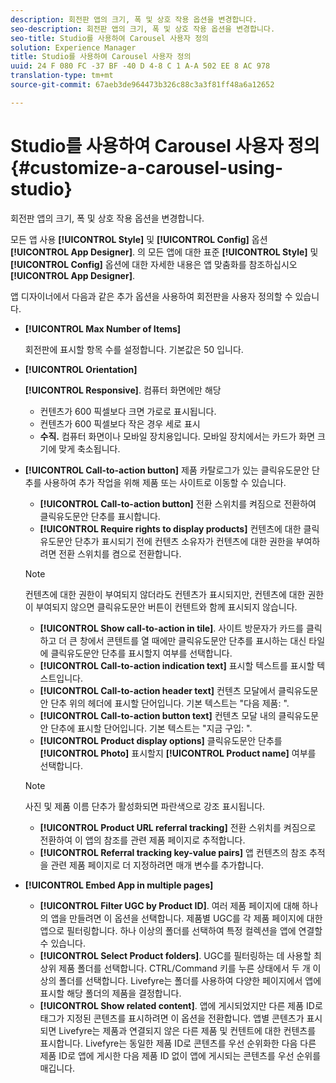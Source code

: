 ```yaml
---
description: 회전판 앱의 크기, 폭 및 상호 작용 옵션을 변경합니다.
seo-description: 회전판 앱의 크기, 폭 및 상호 작용 옵션을 변경합니다.
seo-title: Studio를 사용하여 Carousel 사용자 정의
solution: Experience Manager
title: Studio를 사용하여 Carousel 사용자 정의
uuid: 24 F 080 FC -37 BF -40 D 4-8 C 1 A-A 502 EE 8 AC 978
translation-type: tm+mt
source-git-commit: 67aeb3de964473b326c88c3a3f81ff48a6a12652

---
```



# Studio를 사용하여 Carousel 사용자 정의{#customize-a-carousel-using-studio}

회전판 앱의 크기, 폭 및 상호 작용 옵션을 변경합니다.

모든 앱 사용 **[!UICONTROL Style]** 및 **[!UICONTROL Config]** 옵션 **[!UICONTROL App Designer]**. 의 모든 앱에 대한 표준 **[!UICONTROL Style]** 및 **[!UICONTROL Config]** 옵션에 대한 자세한 내용은 앱 맞춤화를 참조하십시오 **[!UICONTROL App Designer]**.

앱 디자이너에서 다음과 같은 추가 옵션을 사용하여 회전판을 사용자 정의할 수 있습니다.

* **[!UICONTROL Max Number of Items]**

   회전판에 표시할 항목 수를 설정합니다. 기본값은 50 입니다.

* **[!UICONTROL Orientation]**

   **[!UICONTROL Responsive]**. 컴퓨터 화면에만 해당

   * 컨텐츠가 600 픽셀보다 크면 가로로 표시됩니다.
   * 컨텐츠가 600 픽셀보다 작은 경우 세로 표시
   * **수직.** 컴퓨터 화면이나 모바일 장치용입니다. 모바일 장치에서는 카드가 화면 크기에 맞게 축소됩니다.

* **[!UICONTROL Call-to-action button]** 제품 카탈로그가 있는 클릭유도문안 단추를 사용하여 추가 작업을 위해 제품 또는 사이트로 이동할 수 있습니다.

   * **[!UICONTROL Call-to-action button]** 전환 스위치를 켜짐으로 전환하여 클릭유도문안 단추를 표시합니다.
   * **[!UICONTROL Require rights to display products]** 컨텐츠에 대한 클릭유도문안 단추가 표시되기 전에 컨텐츠 소유자가 컨텐츠에 대한 권한을 부여하려면 전환 스위치를 켬으로 전환합니다.
   >[!NOTE]
   >
   >컨텐츠에 대한 권한이 부여되지 않더라도 컨텐츠가 표시되지만, 컨텐츠에 대한 권한이 부여되지 않으면 클릭유도문안 버튼이 컨텐트와 함께 표시되지 않습니다.

   * **[!UICONTROL Show call-to-action in tile]**. 사이트 방문자가 카드를 클릭하고 더 큰 창에서 콘텐트를 열 때에만 클릭유도문안 단추를 표시하는 대신 타일에 클릭유도문안 단추를 표시할지 여부를 선택합니다.
   * **[!UICONTROL Call-to-action indication text]** 표시할 텍스트를 표시할 텍스트입니다.
   * **[!UICONTROL Call-to-action header text]** 컨텐츠 모달에서 클릭유도문안 단추 위의 헤더에 표시할 단어입니다. 기본 텍스트는 "다음 제품: ".
   * **[!UICONTROL Call-to-action button text]** 컨텐츠 모달 내의 클릭유도문안 단추에 표시할 단어입니다. 기본 텍스트는 "지금 구입: ".
   * **[!UICONTROL Product display options]** 클릭유도문안 단추를 **[!UICONTROL Photo]** 표시할지 **[!UICONTROL Product name]** 여부를 선택합니다.
   >[!NOTE]
   >
   >사진 및 제품 이름 단추가 활성화되면 파란색으로 강조 표시됩니다.

   * **[!UICONTROL Product URL referral tracking]** 전환 스위치를 켜짐으로 전환하여 이 앱의 참조를 관련 제품 페이지로 추적합니다.
   * **[!UICONTROL Referral tracking key-value pairs]** 앱 컨텐츠의 참조 추적을 관련 제품 페이지로 더 지정하려면 매개 변수를 추가합니다.



* **[!UICONTROL Embed App in multiple pages]**

   * **[!UICONTROL Filter UGC by Product ID]**. 여러 제품 페이지에 대해 하나의 앱을 만들려면 이 옵션을 선택합니다. 제품별 UGC를 각 제품 페이지에 대한 앱으로 필터링합니다. 하나 이상의 폴더를 선택하여 특정 컬렉션을 앱에 연결할 수 있습니다.
   * **[!UICONTROL Select Product folders]**. UGC를 필터링하는 데 사용할 최상위 제품 폴더를 선택합니다. CTRL/Command 키를 누른 상태에서 두 개 이상의 폴더를 선택합니다. Livefyre는 폴더를 사용하여 다양한 페이지에서 앱에 표시할 해당 폴더의 제품을 결정합니다.
   * **[!UICONTROL Show related content]**. 앱에 게시되었지만 다른 제품 ID로 태그가 지정된 콘텐츠를 표시하려면 이 옵션을 전환합니다. 앱별 콘텐츠가 표시되면 Livefyre는 제품과 연결되지 않은 다른 제품 및 컨텐트에 대한 컨텐츠를 표시합니다. Livefyre는 동일한 제품 ID로 콘텐츠를 우선 순위화한 다음 다른 제품 ID로 앱에 게시한 다음 제품 ID 없이 앱에 게시되는 콘텐츠를 우선 순위를 매깁니다.

